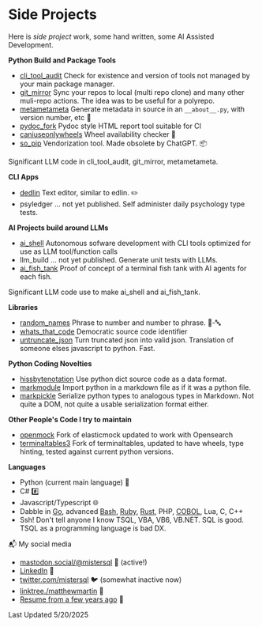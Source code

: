 # Side Projects

Here is *side project* work, some hand written, some AI Assisted Development.

**Python Build and Package Tools**

- [cli_tool_audit](https://github.com/matthewdeanmartin/cli_tool_audit/) Check for existence and version of tools not managed by your main package manager.
- [git_mirror](https://github.com/matthewdeanmartin/git_mirror) Sync your repos to local (multi repo clone) and many other muli-repo actions. The idea was to be useful for a polyrepo.
- [metametameta](https://github.com/matthewdeanmartin/metametameta) Generate metadata in source in an `__about__.py`, with version number, etc 🔢
- [pydoc_fork](https://github.com/matthewdeanmartin/pydoc_fork) Pydoc style HTML report tool suitable for CI
- [caniuseonlywheels](https://github.com/matthewdeanmartin/caniuseonlywheels) Wheel availability checker 🎡
- [so_pip](https://github.com/matthewdeanmartin/so_pip) Vendorization tool. Made obsolete by ChatGPT. 📦

Significant LLM code in cli_tool_audit, git_mirror, metametameta.

**CLI Apps**

- [dedlin](https://github.com/matthewdeanmartin/dedlin) Text editor, similar to edlin. ✏️
- psyledger ... not yet published. Self administer daily psychology type tests.

**AI Projects build around LLMs**
- [ai_shell](https://github.com/matthewdeanmartin/ai_shell) Autonomous sofware development with CLI tools optimized for use as LLM tool/function calls
- llm_build ... not yet published. Generate unit tests with LLMs.
- [ai_fish_tank](https://github.com/matthewdeanmartin/ai_fish_tank) Proof of concept of a terminal fish tank with AI agents for each fish.

Significant LLM code use to make ai_shell and ai_fish_tank.

**Libraries**

- [random_names](https://github.com/matthewdeanmartin/random_names) Phrase to number and number to phrase. 🔢-🔤
- [whats_that_code](https://github.com/matthewdeanmartin/whats_that_code) Democratic source code identifier
- [untruncate_json](https://github.com/matthewdeanmartin/untruncate_json) Turn truncated json into valid json. Translation of someone elses javascript to python. Fast.
 
**Python Coding Novelties**
- [hissbytenotation](https://github.com/matthewdeanmartin/hissbytenotation) Use python dict source code as a data format.
- [markmodule](https://github.com/matthewdeanmartin/markmodule) Import python in a markdown file as if it was a python file.
- [markpickle](https://github.com/matthewdeanmartin/markpickle) Serialize python types to analogous types in Markdown. Not quite a DOM, not quite a usable serialization format either.

**Other People's Code I try to maintain**
- [openmock](https://github.com/matthewdeanmartin/openmock) Fork of elasticmock updated to work with Opensearch
- [terminaltables3](https://github.com/matthewdeanmartin/terminaltables3/) Fork of terminaltables, updated to have wheels, type hinting, tested against current python versions.

**Languages**

- Python (current main language) 🐍
- C# #️⃣
- Javascript/Typescript 🌐
- Dabble in [Go](https://github.com/matthewdeanmartin/isopod_go), advanced [Bash](https://github.com/matthewdeanmartin/isopod_shell), [Ruby](https://github.com/matthewdeanmartin/isopod_ruby), [Rust](https://github.com/matthewdeanmartin/isopod_rust), PHP, [COBOL](https://github.com/matthewdeanmartin/isopod_cob), Lua, C, C++
- Ssh! Don't tell anyone I know TSQL, VBA, VB6, VB.NET. SQL is good. TSQL as a programming language is bad DX.

📬 My social media

- [mastodon.social/@mistersql](https://mastodon.social/@mistersql) 🐘 (active!)
- [LinkedIn](https://linkedin.com/in/matthewdeanmartin) 🔗
- [twitter.com/mistersql](http://twitter.com/mistersql) 🐦 (somewhat inactive now)
- [linktree./matthewmartin](https://linktr.ee/matthewmartin) 🌳
- [Resume from a few years ago](https://matthewdeanmartin.github.io/) 📄

Last Updated 5/20/2025

